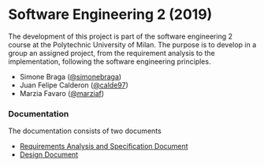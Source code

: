 # Software Engineering 2 (2019)

The development of this project is part of the software engineering 2 course at the Polytechnic University of Milan.
The purpose is to develop in a group an assigned project, from the requirement analysis to the implementation, following the software engineering principles.

* Simone Braga ([@simonebraga](https://github.com/simonebraga))
* Juan Felipe Calderon ([@calde97](https://github.com/calde97))
* Marzia Favaro ([@marziaf](https://github.com/marziaf))

### Documentation

The documentation consists of two documents

* [Requirements Analysis and Specification Document](https://github.com/simonebraga/BragaCalderonFavaro/blob/master/DeliveryFolder/RASD1.pdf)
* [Design Document]()
